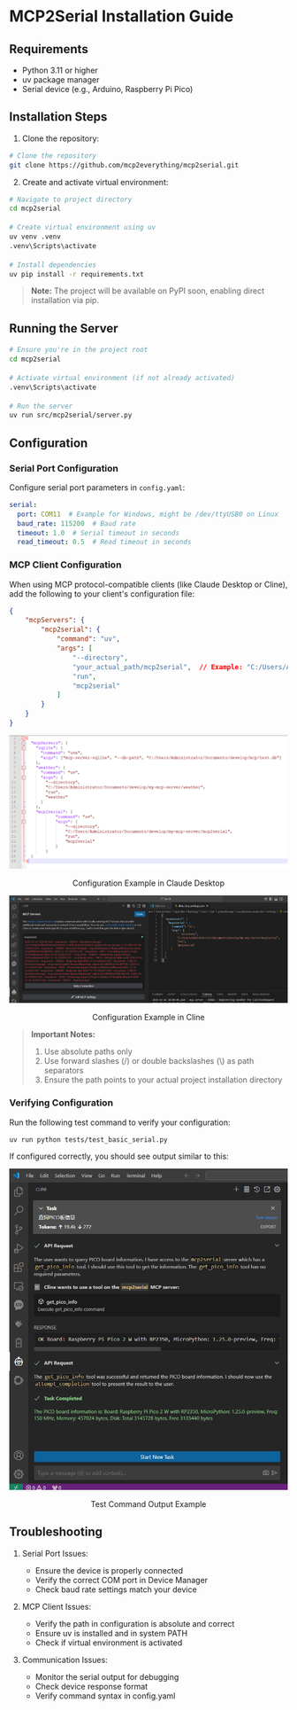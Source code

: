 # MCP2Serial Installation Guide

## Requirements

- Python 3.11 or higher
- uv package manager
- Serial device (e.g., Arduino, Raspberry Pi Pico)

## Installation Steps

1. Clone the repository:

```bash
# Clone the repository
git clone https://github.com/mcp2everything/mcp2serial.git
```

2. Create and activate virtual environment:

```bash
# Navigate to project directory
cd mcp2serial

# Create virtual environment using uv
uv venv .venv
.venv\Scripts\activate

# Install dependencies
uv pip install -r requirements.txt
```

> **Note:** The project will be available on PyPI soon, enabling direct installation via pip.

## Running the Server

```bash
# Ensure you're in the project root
cd mcp2serial

# Activate virtual environment (if not already activated)
.venv\Scripts\activate

# Run the server
uv run src/mcp2serial/server.py
```

## Configuration

### Serial Port Configuration

Configure serial port parameters in `config.yaml`:

```yaml
serial:
  port: COM11  # Example for Windows, might be /dev/ttyUSB0 on Linux
  baud_rate: 115200  # Baud rate
  timeout: 1.0  # Serial timeout in seconds
  read_timeout: 0.5  # Read timeout in seconds
```

### MCP Client Configuration

When using MCP protocol-compatible clients (like Claude Desktop or Cline), add the following to your client's configuration file:

```json
{
    "mcpServers": {
        "mcp2serial": {
            "command": "uv",
            "args": [
                "--directory",
                "your_actual_path/mcp2serial",  // Example: "C:/Users/Administrator/Documents/develop/my-mcp-server/mcp2serial"
                "run",
                "mcp2serial"
            ]
        }
    }
}
```

<div align="center">
    <img src="../images/client_config.png" alt="Client Configuration Example" width="600"/>
    <p>Configuration Example in Claude Desktop</p>
</div>

<div align="center">
    <img src="../images/cline_config.png" alt="Cline Configuration Example" width="600"/>
    <p>Configuration Example in Cline</p>
</div>

> **Important Notes:**
> 1. Use absolute paths only
> 2. Use forward slashes (/) or double backslashes (\\) as path separators
> 3. Ensure the path points to your actual project installation directory

### Verifying Configuration

Run the following test command to verify your configuration:

```bash
uv run python tests/test_basic_serial.py
```

If configured correctly, you should see output similar to this:

<div align="center">
    <img src="../images/test_output.png" alt="Test Output Example" width="600"/>
    <p>Test Command Output Example</p>
</div>

## Troubleshooting

1. Serial Port Issues:
   - Ensure the device is properly connected
   - Verify the correct COM port in Device Manager
   - Check baud rate settings match your device

2. MCP Client Issues:
   - Verify the path in configuration is absolute and correct
   - Ensure uv is installed and in system PATH
   - Check if virtual environment is activated

3. Communication Issues:
   - Monitor the serial output for debugging
   - Check device response format
   - Verify command syntax in config.yaml
